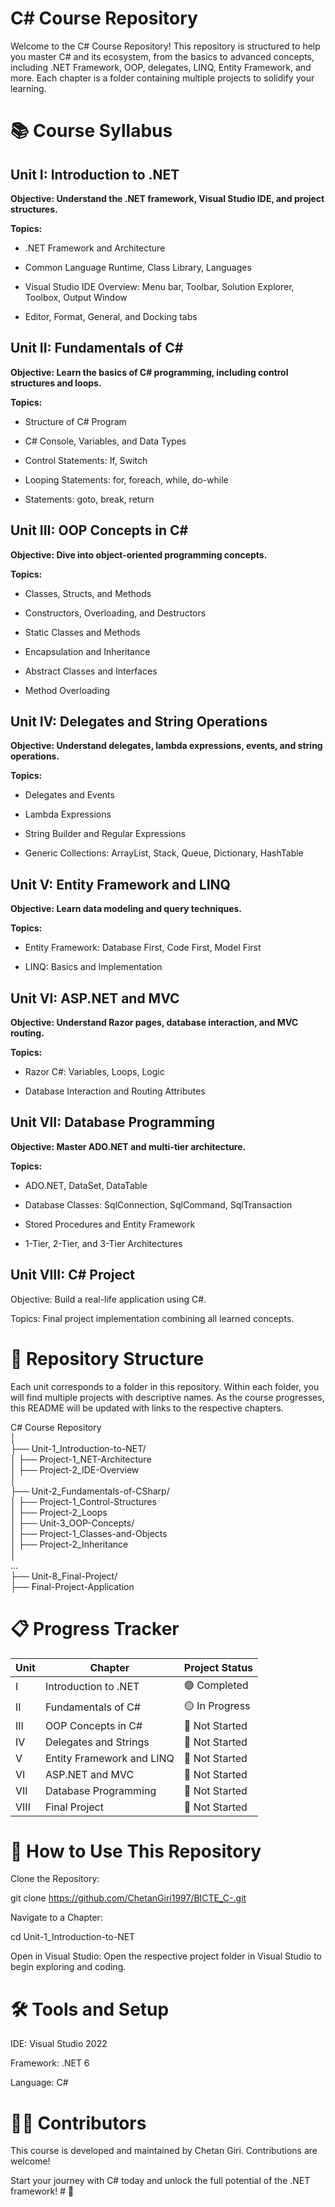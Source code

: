 # C# Course Repository

Welcome to the C# Course Repository! This repository is structured to help you master C# and its ecosystem, from the basics to advanced concepts, including .NET Framework, OOP, delegates, LINQ, Entity Framework, and more. Each chapter is a folder containing multiple projects to solidify your learning.

# 📚 Course Syllabus

## Unit I: Introduction to .NET

<b>Objective: Understand the .NET framework, Visual Studio IDE, and project structures.</b>

<b>Topics:</b>

* .NET Framework and Architecture

* Common Language Runtime, Class Library, Languages

* Visual Studio IDE Overview: Menu bar, Toolbar, Solution Explorer, Toolbox, Output Window

* Editor, Format, General, and Docking tabs

## Unit II: Fundamentals of C#

<b> Objective: Learn the basics of C# programming, including control structures and loops.

Topics:</b>

* Structure of C# Program

* C# Console, Variables, and Data Types

* Control Statements: If, Switch

* Looping Statements: for, foreach, while, do-while

* Statements: goto, break, return

## Unit III: OOP Concepts in C#

<b>Objective: Dive into object-oriented programming concepts.

Topics:</b>

* Classes, Structs, and Methods

* Constructors, Overloading, and Destructors

* Static Classes and Methods

* Encapsulation and Inheritance

* Abstract Classes and Interfaces

* Method Overloading

## Unit IV: Delegates and String Operations

<b>Objective: Understand delegates, lambda expressions, events, and string operations.

Topics:</b>

* Delegates and Events

* Lambda Expressions

* String Builder and Regular Expressions

* Generic Collections: ArrayList, Stack, Queue, Dictionary, HashTable

## Unit V: Entity Framework and LINQ

<b> Objective: Learn data modeling and query techniques.

Topics:</b>

* Entity Framework: Database First, Code First, Model First

* LINQ: Basics and Implementation

## Unit VI: ASP.NET and MVC

<b> Objective: Understand Razor pages, database interaction, and MVC routing.

Topics:</b>

* Razor C#: Variables, Loops, Logic

* Database Interaction and Routing Attributes

## Unit VII: Database Programming

<b>Objective: Master ADO.NET and multi-tier architecture.

Topics:</b>

* ADO.NET, DataSet, DataTable

* Database Classes: SqlConnection, SqlCommand, SqlTransaction

* Stored Procedures and Entity Framework

* 1-Tier, 2-Tier, and 3-Tier Architectures

## Unit VIII: C# Project

</b>Objective: Build a real-life application using C#.

Topics: Final project implementation combining all learned concepts.</b>

# 🚀 Repository Structure

Each unit corresponds to a folder in this repository. Within each folder, you will find multiple projects with descriptive names. As the course progresses, this README will be updated with links to the respective chapters.

C# Course Repository  
│  
├── Unit-1_Introduction-to-NET/  
│   ├── Project-1_NET-Architecture  
│   ├── Project-2_IDE-Overview  
│  
├── Unit-2_Fundamentals-of-CSharp/  
│   ├── Project-1_Control-Structures  
│   ├── Project-2_Loops  
│ 
├── Unit-3_OOP-Concepts/  
│   ├── Project-1_Classes-and-Objects  
│   ├── Project-2_Inheritance  
│  
...  
├── Unit-8_Final-Project/  
    ├── Final-Project-Application  
  
# 📋 Progress Tracker

| Unit | Chapter                  | Project Status   |
|------|--------------------------|------------------|
| I    | Introduction to .NET     | 🟢 Completed     |
| II   | Fundamentals of C#       | 🟡 In Progress   |
| III  | OOP Concepts in C#       | 🔴 Not Started   |
| IV   | Delegates and Strings    | 🔴 Not Started   |
| V    | Entity Framework and LINQ| 🔴 Not Started   |
| VI   | ASP.NET and MVC          | 🔴 Not Started   |
| VII  | Database Programming     | 🔴 Not Started   |
| VIII | Final Project            | 🔴 Not Started   |


# 🎯 How to Use This Repository

Clone the Repository:

git clone https://github.com/ChetanGiri1997/BICTE_C-.git

Navigate to a Chapter:

cd Unit-1_Introduction-to-NET

Open in Visual Studio:
Open the respective project folder in Visual Studio to begin exploring and coding.

# 🛠️ Tools and Setup

IDE: Visual Studio 2022

Framework: .NET 6

Language: C#

# 👨‍💻 Contributors

This course is developed and maintained by Chetan Giri. Contributions are welcome!


Start your journey with C# today and unlock the full potential of the .NET framework! # 🚀


